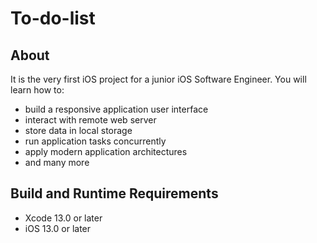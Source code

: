 # To-do-list

## About
It is the very first iOS project for a junior iOS Software Engineer. You will learn how to:
- build a responsive application user interface
- interact with remote web server 
- store data in local storage
- run application tasks concurrently
- apply modern application architectures 
- and many more

## Build and Runtime Requirements
+ Xcode 13.0 or later
+ iOS 13.0 or later
